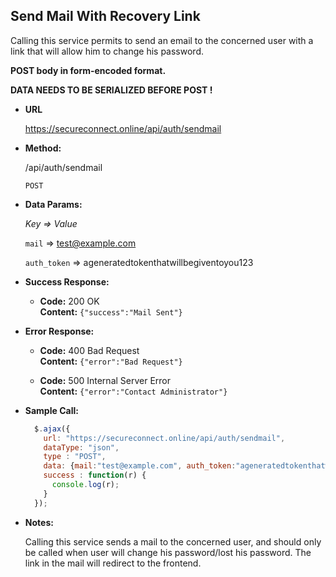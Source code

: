 **Send Mail With Recovery Link**
----
Calling this service permits to send an email to the concerned user with a link that will allow him to change his password.

**POST body in form-encoded format.**

**DATA NEEDS TO BE SERIALIZED BEFORE POST !**

* **URL**

  https://secureconnect.online/api/auth/sendmail

* **Method:**
  
  /api/auth/sendmail

  `POST`

* **Data Params:**

    *Key => Value*

    `mail` => test@example.com

    `auth_token` => ageneratedtokenthatwillbegiventoyou123

* **Success Response:**

  * **Code:** 200 OK<br />
    **Content:** `{"success":"Mail Sent"}`
 
* **Error Response:**

  * **Code:** 400 Bad Request<br />
    **Content:** `{"error":"Bad Request"}`

  * **Code:** 500 Internal Server Error<br/>
    **Content:** `{"error":"Contact Administrator"}`

* **Sample Call:**

  ```javascript
    $.ajax({
      url: "https://secureconnect.online/api/auth/sendmail",
      dataType: "json",
      type : "POST",
      data: {mail:"test@example.com", auth_token:"ageneratedtokenthatwillbegiventoyou123"},
      success : function(r) {
        console.log(r);
      }
    });
  ```

* **Notes:**

  Calling this service sends a mail to the concerned user, and should only be called when user will change his password/lost his password. The link in the mail will redirect to the frontend.